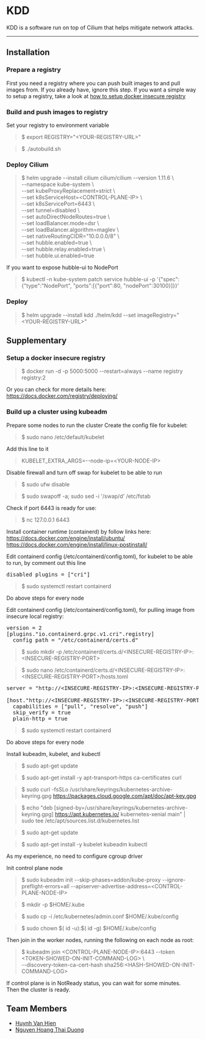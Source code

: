 # KDD
 KDD is a software run on top of Cilium that helps mitigate network attacks.
<hr>

## Installation
### Prepare a registry
First you need a registry where you can push built images to and pull images from. If you already have, ignore this step.
If you want a simple way to setup a registry, take a look at [how to setup docker insecure registry](#setup-a-docker-insecure-registry)
### Build and push images to registry
Set your registry to environment variable
> $ export REGISTRY="\<YOUR-REGISTRY-URL\>"

> $ ./autobuild.sh
### Deploy Cilium
> $ helm upgrade --install cilium cilium/cilium --version 1.11.6 \\ \
    --namespace kube-system \\ \
    --set kubeProxyReplacement=strict \\ \
    --set k8sServiceHost=\<CONTROL-PLANE-IP\> \\ \
    --set k8sServicePort=6443 \\ \
    --set tunnel=disabled \\ \
    --set autoDirectNodeRoutes=true \\ \
    --set loadBalancer.mode=dsr \\ \
    --set loadBalancer.algorithm=maglev \\ \
    --set nativeRoutingCIDR="10.0.0.0/8" \\ \
    --set hubble.enabled=true \\ \
    --set hubble.relay.enabled=true \\ \
    --set hubble.ui.enabled=true

If you want to expose hubble-ui to NodePort
> $ kubectl -n kube-system patch service hubble-ui -p '{"spec":{"type":"NodePort", "ports":[{"port":80, "nodePort":30100}]}}'
### Deploy
> $ helm upgrade --install kdd ./helm/kdd --set imageRegistry="\<YOUR-REGISTRY-URL\>"

## Supplementary
### Setup a docker insecure registry
> $ docker run -d -p 5000:5000 --restart=always --name registry registry:2

Or you can check for more details here:
https://docs.docker.com/registry/deploying/
### Build up a cluster using kubeadm
Prepare some nodes to run the cluster
Create the config file for kubelet: 
> $ sudo nano /etc/default/kubelet

Add this line to it
> KUBELET_EXTRA_ARGS=--node-ip=\<YOUR-NODE-IP\>

Disable firewall and turn off swap for kubelet to be able to run
> $ sudo ufw disable

> $ sudo swapoff -a; sudo sed -i '/swap/d' /etc/fstab

Check if port 6443 is ready for use:
> $ nc 127.0.0.1 6443

Install container runtime (containerd) by follow links here: \
https://docs.docker.com/engine/install/ubuntu/ \
https://docs.docker.com/engine/install/linux-postinstall/

Edit containerd config (/etc/containerd/config.toml), for kubelet to be able to run, by comment out this line
<pre>
disabled_plugins = ["cri"]
</pre>
> $ sudo systemctl restart containerd

Do above steps for every node

Edit containerd config (/etc/containerd/config.toml), for pulling image from insecure local registry:
<pre>
version = 2
[plugins."io.containerd.grpc.v1.cri".registry]
  config_path = "/etc/containerd/certs.d"
</pre>

> $ sudo mkdir -p /etc/containerd/certs.d/\<INSECURE-REGISTRY-IP\>:\<INSECURE-REGISTRY-PORT\>

> $ sudo nano /etc/containerd/certs.d/\<INSECURE-REGISTRY-IP\>:\<INSECURE-REGISTRY-PORT\>/hosts.toml

<pre>
server = "http://&ltINSECURE-REGISTRY-IP&gt:&ltINSECURE-REGISTRY-PORT&gt"

[host."http://&ltINSECURE-REGISTRY-IP&gt:&ltINSECURE-REGISTRY-PORT&gt"]
  capabilities = ["pull", "resolve", "push"]
  skip_verify = true
  plain-http = true
</pre>
> $ sudo systemctl restart containerd

Do above steps for every node

Install kubeadm, kubelet, and kubectl
> $ sudo apt-get update

> $ sudo apt-get install -y apt-transport-https ca-certificates curl

> $ sudo curl -fsSLo /usr/share/keyrings/kubernetes-archive-keyring.gpg https://packages.cloud.google.com/apt/doc/apt-key.gpg

> $ echo "deb [signed-by=/usr/share/keyrings/kubernetes-archive-keyring.gpg] https://apt.kubernetes.io/ kubernetes-xenial main" | sudo tee /etc/apt/sources.list.d/kubernetes.list

> $ sudo apt-get update

> $ sudo apt-get install -y kubelet kubeadm kubectl

As my experience, no need to configure cgroup driver

Init control plane node
> $ sudo kubeadm init --skip-phases=addon/kube-proxy --ignore-preflight-errors=all --apiserver-advertise-address=\<CONTROL-PLANE-NODE-IP\>

> $ mkdir -p \$HOME/.kube

> $ sudo cp -i /etc/kubernetes/admin.conf $HOME/.kube/config

> \$ sudo chown \$( id -u)\:\$( id -g) \$HOME/.kube/config


Then join in the worker nodes, running the following on each node as root:

> $ kubeadm join \<CONTROL-PLANE-NODE-IP\>:6443 --token \<TOKEN-SHOWED-ON-INIT-COMMAND-LOG\> \\ \
	--discovery-token-ca-cert-hash sha256:\<HASH-SHOWED-ON-INIT-COMMAND-LOG\>

If control plane is in NotReady status, you can wait for some minutes. \
Then the cluster is ready.
## Team Members
* [Huynh Van Hien](https://github.com/hvhq)
* [Nguyen Hoang Thai Duong](https://github.com/somethingintheway)
